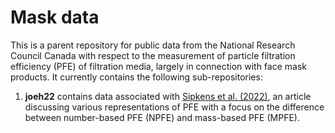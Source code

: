 
# Mask data

This is a parent repository for public data from the National Research Council Canada with respect to the measurement of particle filtration efficiency (PFE) of filtration media, largely in connection with face mask products. It currently contains the following sub-repositories: 

1. **joeh22** contains data associated with [Sipkens et al. (2022)][joeh22], an article discussing various representations of PFE with a focus on the difference between number-based PFE (NPFE) and mass-based PFE (MPFE).

[joeh22]: https://doi.org/10.1080/15459624.2022.2114596
